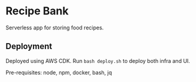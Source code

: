 # Recipe Bank

Serverless app for storing food recipes.

## Deployment

Deployed using AWS CDK. Run `bash deploy.sh` to deploy both infra and UI.

Pre-requisites: node, npm, docker, bash, jq

